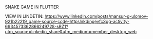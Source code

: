 SNAKE GAME IN FLUTTER

VIEW IN LINDETIN: https://www.linkedin.com/posts/mansur-g-ulomov-921b22219_game-source-code-httpslnkdingeyfc3gg-activity-6934573362866249728-sBZ1?utm_source=linkedin_share&utm_medium=member_desktop_web




